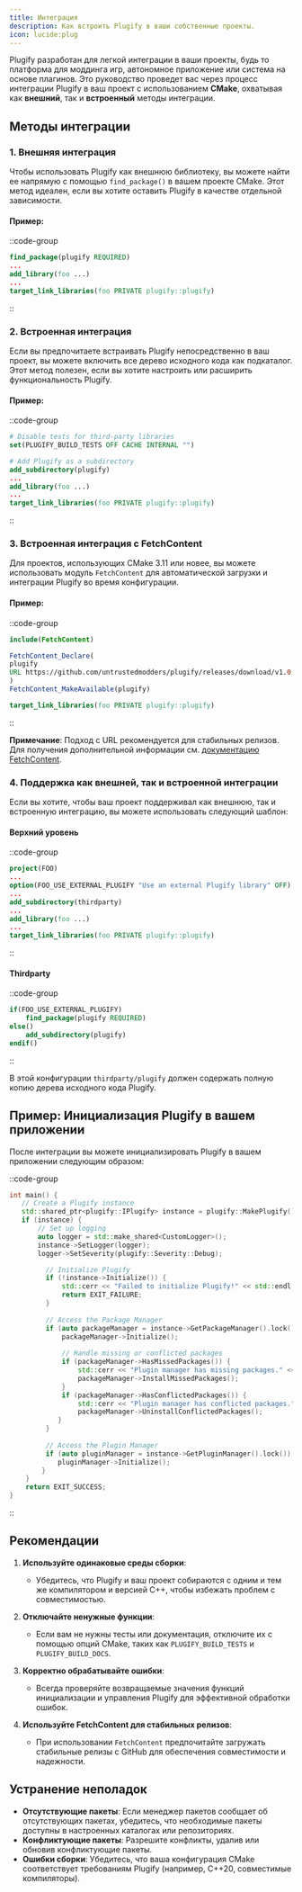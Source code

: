 ```yaml
---
title: Интеграция
description: Как встроить Plugify в ваши собственные проекты.
icon: lucide:plug
---
```


Plugify разработан для легкой интеграции в ваши проекты, будь то платформа для моддинга игр, автономное приложение или система на основе плагинов. Это руководство проведет вас через процесс интеграции Plugify в ваш проект с использованием **CMake**, охватывая как **внешний**, так и **встроенный** методы интеграции.

## Методы интеграции

### 1. **Внешняя интеграция**
Чтобы использовать Plugify как внешнюю библиотеку, вы можете найти ее напрямую с помощью `find_package()` в вашем проекте CMake. Этот метод идеален, если вы хотите оставить Plugify в качестве отдельной зависимости.

#### Пример:
::code-group
```cmake [CMakeLists.txt]
find_package(plugify REQUIRED)
...
add_library(foo ...)
...
target_link_libraries(foo PRIVATE plugify::plugify)
```
::

### 2. **Встроенная интеграция**
Если вы предпочитаете встраивать Plugify непосредственно в ваш проект, вы можете включить все дерево исходного кода как подкаталог. Этот метод полезен, если вы хотите настроить или расширить функциональность Plugify.

#### Пример:
::code-group
```cmake [CMakeLists.txt]
# Disable tests for third-party libraries
set(PLUGIFY_BUILD_TESTS OFF CACHE INTERNAL "")

# Add Plugify as a subdirectory
add_subdirectory(plugify)
...
add_library(foo ...)
...
target_link_libraries(foo PRIVATE plugify::plugify)
```
::

### 3. **Встроенная интеграция с FetchContent**
Для проектов, использующих CMake 3.11 или новее, вы можете использовать модуль `FetchContent` для автоматической загрузки и интеграции Plugify во время конфигурации.

#### Пример:
::code-group
```cmake [CMakeLists.txt]
include(FetchContent)

FetchContent_Declare(
plugify
URL https://github.com/untrustedmodders/plugify/releases/download/v1.0.0/plugify.tar.xz
)
FetchContent_MakeAvailable(plugify)

target_link_libraries(foo PRIVATE plugify::plugify)
```
::

**Примечание**: Подход с URL рекомендуется для стабильных релизов. Для получения дополнительной информации см. [документацию FetchContent](https://cmake.org/cmake/help/v3.11/module/FetchContent.html).

### 4. **Поддержка как внешней, так и встроенной интеграции**
Если вы хотите, чтобы ваш проект поддерживал как внешнюю, так и встроенную интеграцию, вы можете использовать следующий шаблон:

#### Верхний уровень
::code-group
```cmake [CMakeLists.txt]
project(FOO)
...
option(FOO_USE_EXTERNAL_PLUGIFY "Use an external Plugify library" OFF)
...
add_subdirectory(thirdparty)
...
add_library(foo ...)
...
target_link_libraries(foo PRIVATE plugify::plugify)
```
::

#### Thirdparty
::code-group
```cmake [thirdparty/CMakeLists.txt]
if(FOO_USE_EXTERNAL_PLUGIFY)
    find_package(plugify REQUIRED)
else()
    add_subdirectory(plugify)
endif()
```
::

В этой конфигурации `thirdparty/plugify` должен содержать полную копию дерева исходного кода Plugify.

## Пример: Инициализация Plugify в вашем приложении

После интеграции вы можете инициализировать Plugify в вашем приложении следующим образом:

::code-group
```c++ [main.cpp]
int main() {
   // Create a Plugify instance
   std::shared_ptr<plugify::IPlugify> instance = plugify::MakePlugify();
   if (instance) {
	   // Set up logging
	   auto logger = std::make_shared<CustomLogger>();
	   instance->SetLogger(logger);
	   logger->SetSeverity(plugify::Severity::Debug);

		 // Initialize Plugify
		 if (!instance->Initialize()) {
			 std::cerr << "Failed to initialize Plugify!" << std::endl;
			 return EXIT_FAILURE;
		 }
	   
		 // Access the Package Manager
		 if (auto packageManager = instance->GetPackageManager().lock()) {
			 packageManager->Initialize();
	   
			 // Handle missing or conflicted packages
			 if (packageManager->HasMissedPackages()) {
				 std::cerr << "Plugin manager has missing packages." << std::endl;
				 packageManager->InstallMissedPackages();
			 }
			 if (packageManager->HasConflictedPackages()) {
				 std::cerr << "Plugin manager has conflicted packages." << std::endl;
				 packageManager->UninstallConflictedPackages();
			}
		 }
	   
		 // Access the Plugin Manager
		 if (auto pluginManager = instance->GetPluginManager().lock()) {
			pluginManager->Initialize();
		}
	}
	return EXIT_SUCCESS;
}
```
::

## Рекомендации

1. **Используйте одинаковые среды сборки**:
    - Убедитесь, что Plugify и ваш проект собираются с одним и тем же компилятором и версией C++, чтобы избежать проблем с совместимостью.

2. **Отключайте ненужные функции**:
    - Если вам не нужны тесты или документация, отключите их с помощью опций CMake, таких как `PLUGIFY_BUILD_TESTS` и `PLUGIFY_BUILD_DOCS`.

3. **Корректно обрабатывайте ошибки**:
    - Всегда проверяйте возвращаемые значения функций инициализации и управления Plugify для эффективной обработки ошибок.

4. **Используйте FetchContent для стабильных релизов**:
    - При использовании `FetchContent` предпочитайте загружать стабильные релизы с GitHub для обеспечения совместимости и надежности.

## Устранение неполадок

- **Отсутствующие пакеты**: Если менеджер пакетов сообщает об отсутствующих пакетах, убедитесь, что необходимые пакеты доступны в настроенных каталогах или репозиториях.
- **Конфликтующие пакеты**: Разрешите конфликты, удалив или обновив конфликтующие пакеты.
- **Ошибки сборки**: Убедитесь, что ваша конфигурация CMake соответствует требованиям Plugify (например, C++20, совместимые компиляторы).